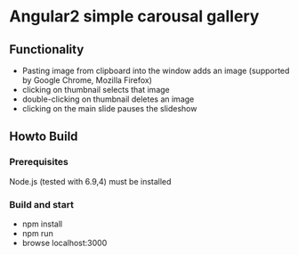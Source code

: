 # Angular2 simple carousal gallery

## Functionality
* Pasting image from clipboard into the window adds an image (supported by Google Chrome, Mozilla Firefox)
* clicking on thumbnail selects that image
* double-clicking on thumbnail deletes an image
* clicking on the main slide pauses the slideshow

## Howto Build
### Prerequisites
Node.js (tested with 6.9,4) must be installed
### Build and start
* npm install
* npm run
* browse localhost:3000
